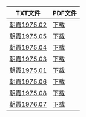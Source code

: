 | TXT文件 | PDF文件 |
| ------- | ------- |
| [朝霞1975.02](I%20%E6%9C%9D%E9%9C%9E%E6%9C%9F%E5%88%8A/1975/%E6%9C%9D%E9%9C%9E1975.02.txt) | [下载](I%20%E6%9C%9D%E9%9C%9E%E6%9C%9F%E5%88%8A/1975/%E6%9C%9D%E9%9C%9E1975.02.pdf) |
| [朝霞1975.05](I%20%E6%9C%9D%E9%9C%9E%E6%9C%9F%E5%88%8A/1975/%E6%9C%9D%E9%9C%9E1975.05.txt) | [下载](I%20%E6%9C%9D%E9%9C%9E%E6%9C%9F%E5%88%8A/1975/%E6%9C%9D%E9%9C%9E1975.05.pdf) |
| [朝霞1975.04](I%20%E6%9C%9D%E9%9C%9E%E6%9C%9F%E5%88%8A/1975/%E6%9C%9D%E9%9C%9E1975.04.txt) | [下载](I%20%E6%9C%9D%E9%9C%9E%E6%9C%9F%E5%88%8A/1975/%E6%9C%9D%E9%9C%9E1975.04.pdf) |
| [朝霞1975.03](I%20%E6%9C%9D%E9%9C%9E%E6%9C%9F%E5%88%8A/1975/%E6%9C%9D%E9%9C%9E1975.03.txt) | [下载](I%20%E6%9C%9D%E9%9C%9E%E6%9C%9F%E5%88%8A/1975/%E6%9C%9D%E9%9C%9E1975.03.pdf) |
| [朝霞1975.01](I%20%E6%9C%9D%E9%9C%9E%E6%9C%9F%E5%88%8A/1975/%E6%9C%9D%E9%9C%9E1975.01.txt) | [下载](I%20%E6%9C%9D%E9%9C%9E%E6%9C%9F%E5%88%8A/1975/%E6%9C%9D%E9%9C%9E1975.01.pdf) |
| [朝霞1975.06](I%20%E6%9C%9D%E9%9C%9E%E6%9C%9F%E5%88%8A/1975/%E6%9C%9D%E9%9C%9E1975.06.txt) | [下载](I%20%E6%9C%9D%E9%9C%9E%E6%9C%9F%E5%88%8A/1975/%E6%9C%9D%E9%9C%9E1975.06.pdf) |
| [朝霞1975.08](I%20%E6%9C%9D%E9%9C%9E%E6%9C%9F%E5%88%8A/1975/%E6%9C%9D%E9%9C%9E1975.08.txt) | [下载](I%20%E6%9C%9D%E9%9C%9E%E6%9C%9F%E5%88%8A/1975/%E6%9C%9D%E9%9C%9E1975.08.pdf) |
| [朝霞1976.07](I%20%E6%9C%9D%E9%9C%9E%E6%9C%9F%E5%88%8A/1975/%E6%9C%9D%E9%9C%9E1976.07.txt) | [下载](I%20%E6%9C%9D%E9%9C%9E%E6%9C%9F%E5%88%8A/1975/%E6%9C%9D%E9%9C%9E1976.07.pdf) |
